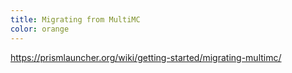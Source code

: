 ```yaml
---
title: Migrating from MultiMC
color: orange
---
```


https://prismlauncher.org/wiki/getting-started/migrating-multimc/

